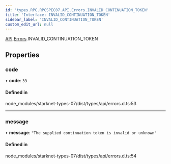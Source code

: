 ```yaml
---
id: 'types.RPC.RPCSPEC07.API.Errors.INVALID_CONTINUATION_TOKEN'
title: 'Interface: INVALID_CONTINUATION_TOKEN'
sidebar_label: 'INVALID_CONTINUATION_TOKEN'
custom_edit_url: null
---
```


[API](../namespaces/types.RPC.RPCSPEC07.API.md).[Errors](../namespaces/types.RPC.RPCSPEC07.API.Errors.md).INVALID_CONTINUATION_TOKEN

## Properties

### code

• **code**: `33`

#### Defined in

node_modules/starknet-types-07/dist/types/api/errors.d.ts:53

---

### message

• **message**: `"The supplied continuation token is invalid or unknown"`

#### Defined in

node_modules/starknet-types-07/dist/types/api/errors.d.ts:54
